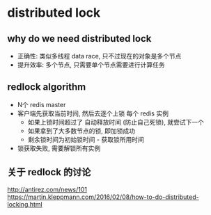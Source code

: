 # distributed lock

## why do we need distributed lock
* 正确性: 类似多线程 data race, 只不过现在的对象是多个节点
* 提升效率: 多个节点, 只需要单个节点需要进行计算任务

## redlock algorithm
* N个 redis master
* 客户端先获取当前时间, 然后去逐个上锁 每个 redis 实例
    * 如果上锁时间超过了 自动释放时间 (防止自己死锁), 就尝试下一个
    * 如果拿到了大多数节点的锁, 即加锁成功
    * 剩余锁时间为初始锁时间 -  获取锁所用时间
* 锁获取失败, 需要解锁所有实例

## 关于 redlock 的讨论

http://antirez.com/news/101
https://martin.kleppmann.com/2016/02/08/how-to-do-distributed-locking.html